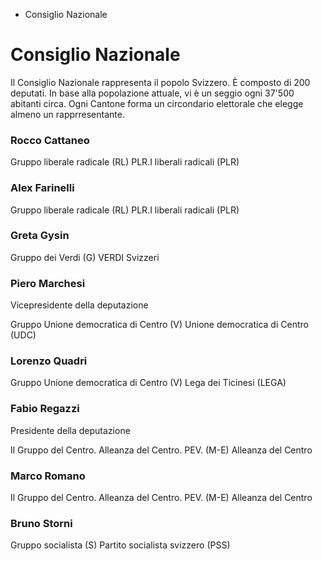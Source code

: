   * Consiglio Nazionale

#  Consiglio Nazionale

Il Consiglio Nazionale rappresenta il popolo Svizzero. È composto di 200
deputati. In base alla popolazione attuale, vi è un seggio ogni 37'500
abitanti circa. Ogni Cantone forma un circondario elettorale che elegge almeno
un rapprresentante.

### Rocco Cattaneo

Gruppo liberale radicale (RL) PLR.I liberali radicali (PLR)

### Alex Farinelli

Gruppo liberale radicale (RL) PLR.I liberali radicali (PLR)

### Greta Gysin

Gruppo dei Verdi (G) VERDI Svizzeri

### Piero Marchesi

Vicepresidente della deputazione

Gruppo Unione democratica di Centro (V) Unione democratica di Centro (UDC)

### Lorenzo Quadri

Gruppo Unione democratica di Centro (V) Lega dei Ticinesi (LEGA)

### Fabio Regazzi

Presidente della deputazione

Il Gruppo del Centro. Alleanza del Centro. PEV. (M-E) Alleanza del Centro

### Marco Romano

Il Gruppo del Centro. Alleanza del Centro. PEV. (M-E) Alleanza del Centro

### Bruno Storni

Gruppo socialista (S) Partito socialista svizzero (PSS)

